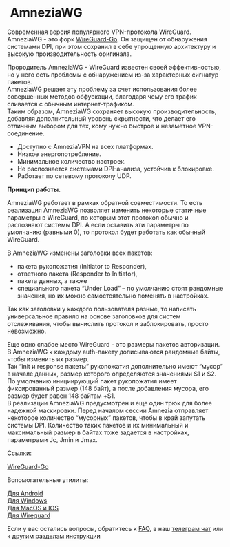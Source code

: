
#  AmneziaWG

Современная версия популярного VPN-протокола WireGuard. 
AmneziaWG - это форк [WireGuard-Go]. Он защищен от обнаружения системами DPI, при этом сохранил в себе упрощенную архитектуру и высокую производительность оригинала.

Прородитель AmneziaWG - WireGuard известен своей эффективностью, но у него есть проблемы с обнаружением из-за характерных сигнатур пакетов.\
AmneziaWG решает эту проблему за счет использования более совершенных методов обфускации, благодаря чему его трафик сливается с обычным интернет-трафиком. \
Таким образом, AmneziaWG сохраняет высокую производительность, добавляя дополнительный уровень скрытности, что делает его отличным выбором для тех, кому нужно быстрое и незаметное VPN-соединение.

- Доступно с AmneziaVPN на всех платформах. 
- Низкое энергопотребление. 
- Минимальное количество настроек. 
- Не распознается системами DPI-анализа, устойчив к блокировке. 
- Работает по сетевому протоколу UDP.

**Принцип работы.**

AmneziaWG работает в рамках обратной совместимости. То есть реализация AmneziaWG позволяет изменить некоторые статичные параметры в WireGuard, по которым этот протокол обычно и распознают системы DPI. А если оставить эти параметры по умолчанию (равными 0), то протокол будет работать как обычный WireGuard.

В AmneziaWG изменены заголовки всех пакетов: 
- пакета рукопожатия (Initiator to Responder), 
- ответного пакета (Responder to Initiator), 
- пакета данных, а также 
- специального пакета “Under Load” – по умолчанию стоят рандомные значения, но их можно самостоятельно поменять в настройках.

Так как заголовки у каждого пользователя разные, то написать универсальное правило на основе заголовков для систем отслеживания, чтобы вычислить протокол и заблокировать, просто невозможно. 

Еще одно слабое место WireGuard - это размеры пакетов авторизации. \
В AmneziaWG к каждому auth-пакету дописываются рандомные байты, чтобы изменить их размер. \
Так “init и response пакеты” рукопожатия дополнительно имеют “мусор” в начале данных, размер которого определяются значениями S1 и S2.\
По умолчанию инициирующий пакет рукопожатия имеет фиксированный размер (148 байт), а после добавления мусора, его размер будет равен 148 байтам +S1. \
В реализации AmneziaWG предусмотрен и еще один трюк для более надежной маскировки. Перед началом сессии Amnezia отправляет некоторое количество “мусорных” пакетов, чтобы в край запутать системы DPI. Количество таких пакетов и их минимальный и максимальный размер в байтах тоже задается в настройках, параметрами Jc, Jmin и Jmax.

Ссылки:

[WireGuard-Go] 

Вспомогательные утилиты:

[Для Android]   
[Для Windows]   
[Для MacOS и IOS]     
[Для Wireguard] 


Если у вас остались вопросы, обратитесь к [FAQ], в наш [телеграм чат] или к [другим разделам инструкции]

[amnezia-site-ext-link]: https://amnezia-web-nx1r.vercel.app
[about-int-link]: /about
[FAQ]: ../faq 
[телеграм чат]: https://t.me/amnezia_vpn
[другим разделам инструкции]:  ../instructions
[WireGuard-Go]: https://github.com/amnezia-vpn/amnezia-wg
[Для Android]: https://github.com/amnezia-vpn/awg-android
[Для Windows]: https://github.com/amnezia-vpn/awg-windows
[Для MacOS и IOS]: https://github.com/amnezia-vpn/awg-apple
[Для Wireguard]: https://github.com/amnezia-vpn/amnezia-wg-tools





















